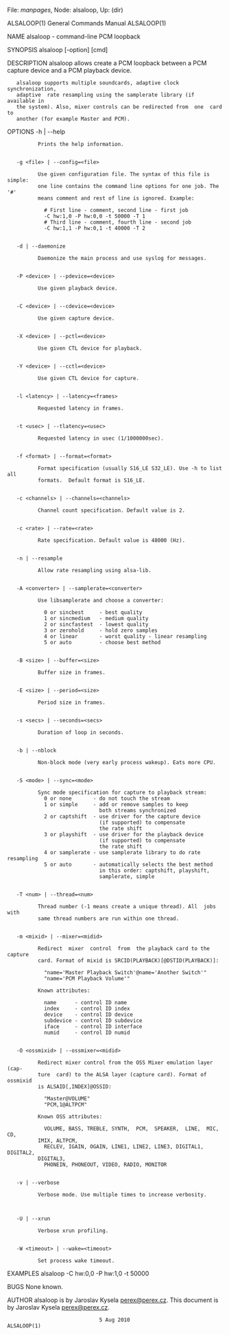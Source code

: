 File: *manpages*,  Node: alsaloop,  Up: (dir)

ALSALOOP(1)                 General Commands Manual                ALSALOOP(1)



NAME
       alsaloop - command-line PCM loopback

SYNOPSIS
       alsaloop [-option] [cmd]

DESCRIPTION
       alsaloop  allows create a PCM loopback between a PCM capture device and
       a PCM playback device.

       alsaloop supports multiple soundcards, adaptive clock  synchronization,
       adaptive  rate resampling using the samplerate library (if available in
       the system). Also, mixer controls can be redirected from  one  card  to
       another (for example Master and PCM).


OPTIONS
       -h | --help

              Prints the help information.


       -g <file> | --config=<file>

              Use given configuration file. The syntax of this file is simple:
              one line contains the command line options for one job. The  '#'
              means comment and rest of line is ignored. Example:

                # First line - comment, second line - first job
                -C hw:1,0 -P hw:0,0 -t 50000 -T 1
                # Third line - comment, fourth line - second job
                -C hw:1,1 -P hw:0,1 -t 40000 -T 2


       -d | --daemonize

              Daemonize the main process and use syslog for messages.


       -P <device> | --pdevice=<device>

              Use given playback device.


       -C <device> | --cdevice=<device>

              Use given capture device.


       -X <device> | --pctl=<device>

              Use given CTL device for playback.


       -Y <device> | --cctl=<device>

              Use given CTL device for capture.


       -l <latency> | --latency=<frames>

              Requested latency in frames.


       -t <usec> | --tlatency=<usec>

              Requested latency in usec (1/1000000sec).


       -f <format> | --format=<format>

              Format specification (usually S16_LE S32_LE). Use -h to list all
              formats.  Default format is S16_LE.


       -c <channels> | --channels=<channels>

              Channel count specification. Default value is 2.


       -c <rate> | --rate=<rate>

              Rate specification. Default value is 48000 (Hz).


       -n | --resample

              Allow rate resampling using alsa-lib.


       -A <converter> | --samplerate=<converter>

              Use libsamplerate and choose a converter:

                0 or sincbest     - best quality
                1 or sincmedium   - medium quality
                2 or sincfastest  - lowest quality
                3 or zerohold     - hold zero samples
                4 or linear       - worst quality - linear resampling
                5 or auto         - choose best method


       -B <size> | --buffer=<size>

              Buffer size in frames.


       -E <size> | --period=<size>

              Period size in frames.


       -s <secs> | --seconds=<secs>

              Duration of loop in seconds.


       -b | --nblock

              Non-block mode (very early process wakeup). Eats more CPU.


       -S <mode> | --sync=<mode>

              Sync mode specification for capture to playback stream:
                0 or none       - do not touch the stream
                1 or simple     - add or remove samples to keep
                                  both streams synchronized
                2 or captshift  - use driver for the capture device
                                  (if supported) to compensate
                                  the rate shift
                3 or playshift  - use driver for the playback device
                                  (if supported) to compensate
                                  the rate shift
                4 or samplerate - use samplerate library to do rate resampling
                5 or auto       - automatically selects the best method
                                  in this order: captshift, playshift,
                                  samplerate, simple


       -T <num> | --thread=<num>

              Thread number (-1 means create a unique thread). All  jobs  with
              same thread numbers are run within one thread.


       -m <mixid> | --mixer=<midid>

              Redirect  mixer  control  from  the playback card to the capture
              card. Format of mixid is SRCID(PLAYBACK)[@DSTID(PLAYBACK)]:

                "name='Master Playback Switch'@name='Another Switch'"
                "name='PCM Playback Volume'"

              Known attributes:

                name      - control ID name
                index     - control ID index
                device    - control ID device
                subdevice - control ID subdevice
                iface     - control ID interface
                numid     - control ID numid


       -O <ossmixid> | --ossmixer=<midid>

              Redirect mixer control from the OSS Mixer emulation layer  (cap‐
              ture  card) to the ALSA layer (capture card). Format of ossmixid
              is ALSAID[,INDEX]@OSSID:

                "Master@VOLUME"
                "PCM,1@ALTPCM"

              Known OSS attributes:

                VOLUME, BASS, TREBLE, SYNTH,  PCM,  SPEAKER,  LINE,  MIC,  CD,
              IMIX, ALTPCM,
                RECLEV, IGAIN, OGAIN, LINE1, LINE2, LINE3, DIGITAL1, DIGITAL2,
              DIGITAL3,
                PHONEIN, PHONEOUT, VIDEO, RADIO, MONITOR


       -v | --verbose

              Verbose mode. Use multiple times to increase verbosity.



       -U | --xrun

              Verbose xrun profiling.


       -W <timeout> | --wake=<timeout>

              Set process wake timeout.


EXAMPLES
       alsaloop -C hw:0,0 -P hw:1,0 -t 50000


BUGS
       None known.

AUTHOR
       alsaloop is by Jaroslav Kysela <perex@perex.cz>.  This document  is  by
       Jaroslav Kysela <perex@perex.cz>.



                                  5 Aug 2010                       ALSALOOP(1)
